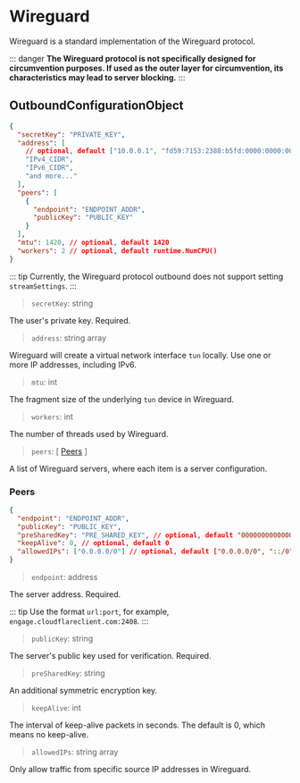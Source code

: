 # Wireguard

Wireguard is a standard implementation of the Wireguard protocol.

::: danger
**The Wireguard protocol is not specifically designed for circumvention purposes. If used as the outer layer for circumvention, its characteristics may lead to server blocking.**
:::

## OutboundConfigurationObject

```json
{
  "secretKey": "PRIVATE_KEY",
  "address": [
    // optional, default ["10.0.0.1", "fd59:7153:2388:b5fd:0000:0000:0000:0001"]
    "IPv4_CIDR",
    "IPv6_CIDR",
    "and more..."
  ],
  "peers": [
    {
      "endpoint": "ENDPOINT_ADDR",
      "publicKey": "PUBLIC_KEY"
    }
  ],
  "mtu": 1420, // optional, default 1420
  "workers": 2 // optional, default runtime.NumCPU()
}
```

::: tip
Currently, the Wireguard protocol outbound does not support setting `streamSettings`.
:::

> `secretKey`: string

The user's private key. Required.

> `address`: string array

Wireguard will create a virtual network interface `tun` locally. Use one or more IP addresses, including IPv6.

> `mtu`: int

The fragment size of the underlying `tun` device in Wireguard.

> `workers`: int

The number of threads used by Wireguard.

> `peers`: \[ [Peers](#peers) \]

A list of Wireguard servers, where each item is a server configuration.

### Peers

```json
{
  "endpoint": "ENDPOINT_ADDR",
  "publicKey": "PUBLIC_KEY",
  "preSharedKey": "PRE_SHARED_KEY", // optional, default "0000000000000000000000000000000000000000000000000000000000000000"
  "keepAlive": 0, // optional, default 0
  "allowedIPs": ["0.0.0.0/0"] // optional, default ["0.0.0.0/0", "::/0"]
}
```

> `endpoint`: address

The server address. Required.

::: tip
Use the format `url:port`, for example, `engage.cloudflareclient.com:2408`.
:::

> `publicKey`: string

The server's public key used for verification. Required.

> `preSharedKey`: string

An additional symmetric encryption key.

> `keepAlive`: int

The interval of keep-alive packets in seconds. The default is 0, which means no keep-alive.

> `allowedIPs`: string array

Only allow traffic from specific source IP addresses in Wireguard.
